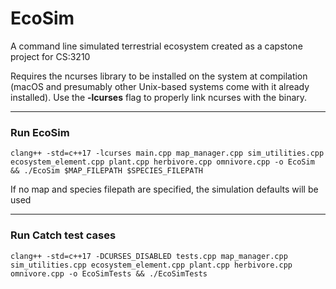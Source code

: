 # EcoSim
A command line simulated terrestrial ecosystem created as a capstone project for CS:3210

Requires the ncurses library to be installed on the system at compilation (macOS and presumably other Unix-based
systems come with it already installed). Use the **-lcurses** flag to properly link ncurses with the binary.

---
### Run EcoSim

`clang++ -std=c++17 -lcurses main.cpp map_manager.cpp sim_utilities.cpp ecosystem_element.cpp plant.cpp herbivore.cpp omnivore.cpp -o EcoSim && ./EcoSim $MAP_FILEPATH $SPECIES_FILEPATH`

If no map and species filepath are specified, the simulation defaults will be used

---
### Run Catch test cases

`clang++ -std=c++17 -DCURSES_DISABLED tests.cpp map_manager.cpp sim_utilities.cpp ecosystem_element.cpp plant.cpp herbivore.cpp omnivore.cpp -o EcoSimTests && ./EcoSimTests`